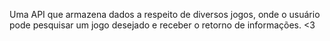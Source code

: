 Uma API que armazena dados a respeito de diversos jogos, onde o usuário pode pesquisar um jogo desejado e receber o retorno de informações. <3 
